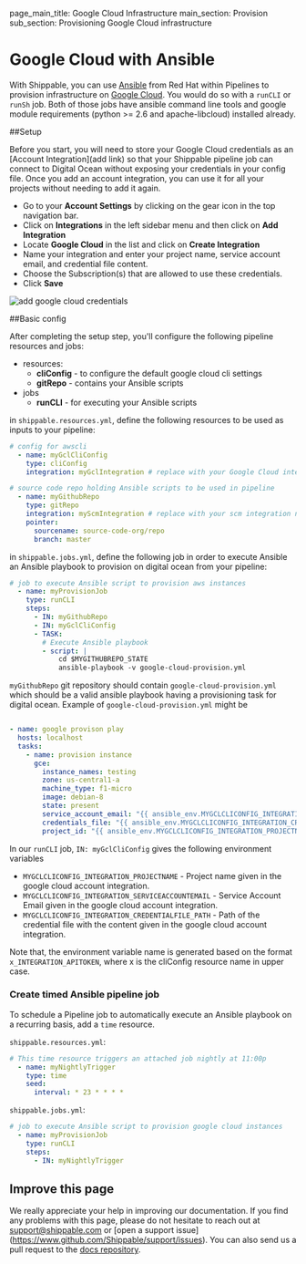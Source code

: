 page_main_title: Google Cloud Infrastructure
main_section: Provision
sub_section: Provisioning Google Cloud infrastructure

# Google Cloud with Ansible
With Shippable, you can use [Ansible](https://www.ansible.com/) from Red Hat within Pipelines to provision
infrastructure on [Google Cloud](https://cloud.google.com/). You would do so with a `runCLI` or
`runSh` job. Both of those jobs have ansible command line tools and google module requirements (python >= 2.6 and apache-libcloud) installed already.

##Setup

Before you start, you will need to store your Google Cloud credentials as an [Account
Integration](add link) so that your Shippable pipeline job can connect to Digital Ocean without exposing your credentials in your config file. Once you add an account
integration, you can use it for all your projects without needing to add it again.

-  Go to your **Account Settings** by clicking on the gear icon in the top
navigation bar.
-  Click on **Integrations** in the left sidebar menu and then click on **Add
Integration**
-  Locate **Google Cloud** in the list and click on **Create Integration**
-  Name your integration and enter your project name, service account email, and credential file content.
-  Choose the Subscription(s) that are allowed to use these credentials.
-  Click **Save**

<img src="../../images/provision/google-cloud-integration.png" alt="add
google cloud credentials">

##Basic config

After completing the setup step, you'll configure the following pipeline
resources and jobs:

-  resources:
    *  **cliConfig** - to configure the default google cloud cli settings
    *  **gitRepo** - contains your Ansible scripts
-  jobs
    *  **runCLI** - for executing your Ansible scripts

in `shippable.resources.yml`, define the following resources to be used as
inputs to your pipeline:

```yaml
# config for awscli
  - name: myGclCliConfig
    type: cliConfig
    integration: myGclIntegration # replace with your Google Cloud integration name

# source code repo holding Ansible scripts to be used in pipeline
  - name: myGithubRepo
    type: gitRepo
    integration: myScmIntegration # replace with your scm integration name
    pointer:
      sourcename: source-code-org/repo
      branch: master
```

in `shippable.jobs.yml`, define the following job in order to execute Ansible
an Ansible playbook to provision on digital ocean from your pipeline:

```yaml
# job to execute Ansible script to provision aws instances
  - name: myProvisionJob
    type: runCLI
    steps:
      - IN: myGithubRepo
      - IN: myGclCliConfig
      - TASK:
        # Execute Ansible playbook
        - script: |
            cd $MYGITHUBREPO_STATE  
            ansible-playbook -v google-cloud-provision.yml
```

`myGithubRepo` git repository should contain `google-cloud-provision.yml` which should be a valid ansible playbook having a provisioning task for digital ocean. Example of `google-cloud-provision.yml` might be

```yaml

- name: google provison play
  hosts: localhost
  tasks:
    - name: provision instance
      gce:
        instance_names: testing
        zone: us-central1-a
        machine_type: f1-micro
        image: debian-8
        state: present
        service_account_email: "{{ ansible_env.MYGCLCLICONFIG_INTEGRATION_SERVICEACCOUNTEMAIL }}"
        credentials_file: "{{ ansible_env.MYGCLCLICONFIG_INTEGRATION_CREDENTIALFILE_PATH }}"
        project_id: "{{ ansible_env.MYGCLCLICONFIG_INTEGRATION_PROJECTNAME }}"
```

In our `runCLI` job, `IN: myGclCliConfig` gives the following environment variables
- `MYGCLCLICONFIG_INTEGRATION_PROJECTNAME` - Project name given in the google cloud account integration.
- `MYGCLCLICONFIG_INTEGRATION_SERVICEACCOUNTEMAIL` - Service Account Email given in the google cloud account integration.
- `MYGCLCLICONFIG_INTEGRATION_CREDENTIALFILE_PATH` - Path of the credential file with the content given in the google cloud account integration.

Note that, the environment variable name is generated based on the format `x_INTEGRATION_APITOKEN`, where x is the cliConfig resource name in upper case.

### Create timed Ansible pipeline job
To schedule a Pipeline job to automatically execute an Ansible playbook on a
recurring basis, add a `time` resource.

`shippable.resources.yml`:
```yaml
# This time resource triggers an attached job nightly at 11:00p
  - name: myNightlyTrigger
    type: time
    seed:
      interval: * 23 * * * *
```

`shippable.jobs.yml`:
```yaml
# job to execute Ansible script to provision google cloud instances
  - name: myProvisionJob
    type: runCLI
    steps:
      - IN: myNightlyTrigger
```

## Improve this page

We really appreciate your help in improving our documentation. If you find any
problems with this page, please do not hesitate to reach out at
[support@shippable.com](mailto:support@shippable.com) or [open a support issue]
(https://www.github.com/Shippable/support/issues). You can also send us a pull
request to the [docs repository](https://www.github.com/Shippable/docs).
